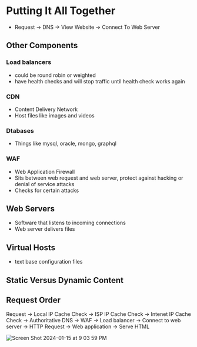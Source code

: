 # Putting It All Together
* Request -> DNS -> View Website -> Connect To Web Server

## Other Components

### Load balancers
* could be round robin or weighted
* have health checks and will stop traffic until health check works again

### CDN
* Content Delivery Network
* Host files like images and videos

### Dtabases
* Things like mysql, oracle, mongo, graphql

### WAF
* Web Application Firewall
* Sits between web request and web server, protect against hacking or denial of service attacks
* Checks for certain attacks

## Web Servers
*  Software that listens to incoming connections
*  Web server delivers files

## Virtual Hosts
* text base configuration files

## Static Versus Dynamic Content

## Request Order
Request -> Local IP Cache Check -> ISP IP Cache Check -> Intenet IP Cache Check -> Authoritative DNS -> WAF -> Load balancer -> Connect to web  server -> HTTP Request -> Web application -> Serve HTML

![Screen Shot 2024-01-15 at 9 03 59 PM](https://github.com/goytia54/tryhackmebb/assets/13384055/dbe51105-8e1b-467b-8d10-420276fe17ac)
